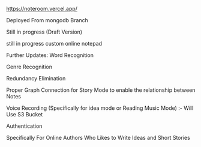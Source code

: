 https://noteroom.vercel.app/

Deployed From mongodb Branch

Still in progress
(Draft Version)

still in progress 
custom online notepad

Further Updates:
Word Recognition

Genre Recognition

Redundancy Elimination

Proper Graph Connection for Story Mode to enable the relationship between Notes

Voice Recording (Specifically for idea mode or Reading Music Mode) :- Will Use S3 Bucket

Authentication


Specifically For Online Authors Who Likes to Write Ideas and Short Stories


